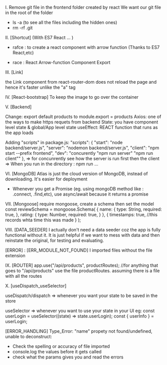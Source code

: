 I. Remove git file in the frontend folder created by react
We want our git file in the root of the folder

- ls -a (to see all the files including the hidden ones)
- rm -rf .git

II. [Shortcut] (With ES7 React ... )

- rafce : to create a react component with arrow function (Thanks to ES7 React,etc)

- race : React Arrow-function Component Export

III. [Link]

the Link component from react-router-dom does not reload the page and hence it's faster unlike the "a" tag

IV. [React-bootstrap]
To keep the image to go over the container

V. [Backend]

Change: export default products to module.export = products
Axios: one of the ways to make https requets from backend
State: you have component level state & global/App level state
useEffect: REACT function that runs as the app loads

Adding "scripts" in package.js:
"scripts": {
"start": "node backend/server.js",
"server": "nodemon backend/server.js",
"client": "npm start --prefix frontend",
"dev": "concurently \"npm run server\" \"npm run client\""
},
=> for concunrently see how the server is run first then the client
=> When you run in the directory : npm run ...

VI. [MongoDB]
Atlas is just the cloud version of MongoDB, instead of downloading. It's easier for deployment

- Whenever you get a Promise (eg. using mongoDB method like : .connect, .find,etc), use async/await because it returns a promise

VII. [Mongoose]
require mongoose, create a schema then set the model
const reviewSchema = mongoose.Schema(
{
name: {
type: String,
required: true,
},
rating: {
type: Number,
required: true,
}
},
{
timestamps: true, //this records whta time this was made
}
);

VIII. [DATA_SEEDER]
I actually don't need a data seeder coz the app is fully functional without it. It is just helpful if we want to mess with data and then reinstate the original, for testing and evaluating.

[ERROR] : [ERR_MODULE_NOT_FOUND] I imported files without the file extension

IX. [ROUTER]
app.use("/api/products", productRoutes); //for anything that goes to "/api/products" use the file productRoutes. assuming there is a file with all the routes

X. [useDispatch_useSelector]

useDispatch/dispatch => whenever you want your state to be saved in the store

useSelector => whenever you want to use your state in your UI
eg: const userLogin = useSelector((state) => state.userLogin);
const { userInfo } = userLogin;

[ERROR_HANDLING]
Type_Error: "name" propety not found/undefined, unable to deconstruct:

- Check the spelling or accuracy of file imported
- console.log the values before it gets called
- check what the params gives you and read the errors
